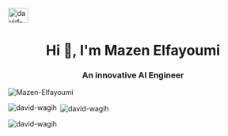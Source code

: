 <p align="left">
<a href="https://linkedin.com/in/david-wagih" target="blank"><img align="center" src="https://raw.githubusercontent.com/rahuldkjain/github-profile-readme-generator/master/src/images/icons/Social/linked-in-alt.svg" alt="david-wagih" height="30" width="40" /></a>
</p>

<h1 align="center">Hi 👋, I'm Mazen Elfayoumi</h1>
<h3 align="center">An innovative AI Engineer</h3>

<p align="left"> <img src="https://komarev.com/ghpvc/?username=Mazen-Elfayoumi&label=Profile%20views&color=0e75b6&style=flat" alt="Mazen-Elfayoumi" /> </p>






<p><img align="left" src="https://github-readme-stats.vercel.app/api/top-langs?username=david-wagih&show_icons=true&locale=en&layout=compact" alt="david-wagih" /></p>

<p>&nbsp;<img align="center" src="https://github-readme-stats.vercel.app/api?username=david-wagih&show_icons=true&locale=en" alt="david-wagih" /></p>

<p><img align="center" src="https://github-readme-streak-stats.herokuapp.com/?user=david-wagih&" alt="david-wagih" /></p>
